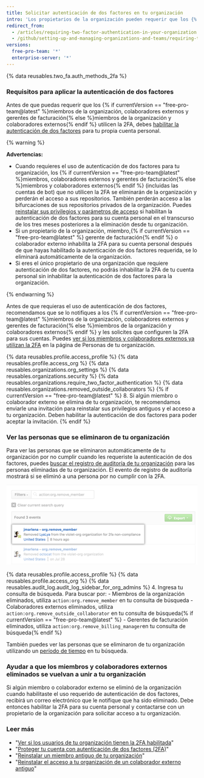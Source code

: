 ```yaml
---
title: Solicitar autenticación de dos factores en tu organización
intro: 'Los propietarios de la organización pueden requerir que los {% if currentVersion == "free-pro-team@latest" %}miembros de la organización, colaboradores externos y gerentes de facturación{% else %}miembros de la organización y colaboradores externos{% endif %} habiliten la autenticación de dos factores para sus cuentas personales, lo que hace que sea más complicado para los actores maliciosos acceder a los repositorios y parámetros de una organización.'
redirect_from:
  - /articles/requiring-two-factor-authentication-in-your-organization
  - /github/setting-up-and-managing-organizations-and-teams/requiring-two-factor-authentication-in-your-organization
versions:
  free-pro-team: '*'
  enterprise-server: '*'
---
```

{% data reusables.two_fa.auth_methods_2fa %}

### Requisitos para aplicar la autenticación de dos factores

Antes de que puedas requerir que los {% if currentVersion == "free-pro-team@latest" %}miembros de la organización, colaboradores externos y gerentes de facturación{% else %}miembros de la organización y colaboradores externos{% endif %} utilicen la 2FA, debes [habilitar la autenticación de dos factores](/articles/securing-your-account-with-two-factor-authentication-2fa/) para tu propia cuenta personal.

{% warning %}

**Advertencias:**

- Cuando requieres el uso de autenticación de dos factores para tu organización, los {% if currentVersion == "free-pro-team@latest" %}miembros, colaboradores externos y gerentes de facturación{% else %}miembros y colaboradores externos{% endif %} (incluidas las cuentas de bot) que no utilicen la 2FA se eliminarán de la organización y perderán el acceso a sus repositorios. También perderán acceso a las bifurcaciones de sus repositorios privados de la organización. Puedes [reinstalar sus privilegios y parámetros de acceso](/articles/reinstating-a-former-member-of-your-organization) si habilitan la autenticación de dos factores para su cuenta personal en el transcurso de los tres meses posteriores a la eliminación desde tu organización.
- Si un propietario de la organización, miembro,{% if currentVersion == "free-pro-team@latest" %} gerente de facturación{% endif %} o colaborador externo inhabilita la 2FA para su cuenta personal después de que hayas habilitado la autenticación de dos factores requerida, se lo eliminará automáticamente de la organización.
- Si eres el único propietario de una organización que requiere autenticación de dos factores, no podrás inhabilitar la 2FA de tu cuenta personal sin inhabilitar la autenticación de dos factores para la organización.

{% endwarning %}

Antes de que requieras el uso de autenticación de dos factores, recomendamos que se lo notifiques a los {% if currentVersion == "free-pro-team@latest" %}miembros de la organización, colaboradores externos y gerentes de facturación{% else %}miembros de la organización y colaboradores externos{% endif %} y les solicites que configuren la 2FA para sus cuentas. Puedes [ver si los miembros y colaboradores externos ya utilizan la 2FA](/articles/viewing-whether-users-in-your-organization-have-2fa-enabled) en la página de Personas de tu organización.

{% data reusables.profile.access_profile %}
{% data reusables.profile.access_org %}
{% data reusables.organizations.org_settings %}
{% data reusables.organizations.security %}
{% data reusables.organizations.require_two_factor_authentication %}
{% data reusables.organizations.removed_outside_collaborators %}
{% if currentVersion == "free-pro-team@latest" %}
8. Si algún miembro o colaborador externo se elimina de tu organización, te recomendamos enviarle una invitación para reinstalar sus privilegios antiguos y el acceso a tu organización. Deben habilitar la autenticación de dos factores para poder aceptar la invitación.
{% endif %}

### Ver las personas que se eliminaron de tu organización

Para ver las personas que se eliminaron automáticamente de tu organización por no cumplir cuando les requeriste la autenticación de dos factores, puedes [buscar el registro de auditoría de tu organización](/articles/reviewing-the-audit-log-for-your-organization/#accessing-the-audit-log) para las personas eliminadas de tu organización. El evento de registro de auditoría mostrará si se eliminó a una persona por no cumplir con la 2FA.

![Evento de registro de auditoría que muestra un usuario eliminado por no cumplir con la 2FA](/assets/images/help/2fa/2fa_noncompliance_audit_log_search.png)

{% data reusables.profile.access_profile %}
{% data reusables.profile.access_org %}
{% data reusables.audit_log.audit_log_sidebar_for_org_admins %}
4. Ingresa tu consulta de búsqueda. Para buscar por:
    - Miembros de la organización eliminados, utiliza `action:org.remove_member` en tu consulta de búsqueda
    - Colaboradores externos eliminados, utiliza `action:org.remove_outside_collaborator` en tu consulta de búsqueda{% if currentVersion == "free-pro-team@latest" %}
    - Gerentes de facturación eliminados, utiliza `action:org.remove_billing_manager`en tu consulta de búsqueda{% endif %}

 También puedes ver las personas que se eliminaron de tu organización utilizando un [período de tiempo](/articles/reviewing-the-audit-log-for-your-organization/#search-based-on-time-of-action) en tu búsqueda.

### Ayudar a que los miembros y colaboradores externos eliminados se vuelvan a unir a tu organización

Si algún miembro o colaborador externo se eliminó de la organización cuando habilitaste el uso requerido de autenticación de dos factores, recibirá un correo electrónico que le notifique que ha sido eliminado. Debe entonces habilitar la 2FA para su cuenta personal y contactarse con un propietario de la organización para solicitar acceso a tu organización.

### Leer más

- "[Ver si los usuarios de tu organización tienen la 2FA habilitada](/articles/viewing-whether-users-in-your-organization-have-2fa-enabled)"
- "[Proteger tu cuenta con autenticación de dos factores (2FA)](/articles/securing-your-account-with-two-factor-authentication-2fa)"
- "[Reinstalar un miembro antiguo de tu organización](/articles/reinstating-a-former-member-of-your-organization)"
- "[Reinstalar el acceso a tu organización de un colaborador externo antiguo](/articles/reinstating-a-former-outside-collaborator-s-access-to-your-organization)"
